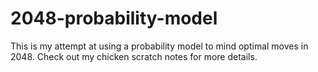 # 2048-probability-model
This is my attempt at using a probability model to mind optimal moves in 2048.
Check out my chicken scratch notes for more details.
